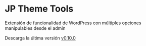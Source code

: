 JP Theme Tools
===========

Extensión de funcionalidad de WordPress con múltiples opciones manipulables desde el admin

Descarga la última versión [v0.10.0](https://github.com/jprieton/jp-theme-tools/archive/0.10.0.zip)
